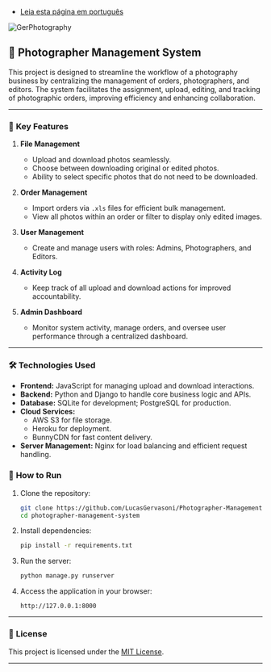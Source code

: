 - [Leia esta página em português](readme.pt.md)


![GerPhotography](https://github.com/user-attachments/assets/e16112a3-2cbc-4070-b17d-d1a813a8618d)



## 📸 Photographer Management System

This project is designed to streamline the workflow of a photography business by centralizing the management of orders, photographers, and editors. The system facilitates the assignment, upload, editing, and tracking of photographic orders, improving efficiency and enhancing collaboration.

---

### 🎯 **Key Features**

1. **File Management**  
   - Upload and download photos seamlessly.
   - Choose between downloading original or edited photos.
   - Ability to select specific photos that do not need to be downloaded.

2. **Order Management**  
   - Import orders via `.xls` files for efficient bulk management.
   - View all photos within an order or filter to display only edited images.

3. **User Management**  
   - Create and manage users with roles: Admins, Photographers, and Editors.

4. **Activity Log**  
   - Keep track of all upload and download actions for improved accountability.

5. **Admin Dashboard**  
   - Monitor system activity, manage orders, and oversee user performance through a centralized dashboard.

---

### 🛠️ **Technologies Used**

- **Frontend:** JavaScript for managing upload and download interactions.
- **Backend:** Python and Django to handle core business logic and APIs.
- **Database:** SQLite for development; PostgreSQL for production.
- **Cloud Services:**  
  - AWS S3 for file storage.  
  - Heroku for deployment.  
  - BunnyCDN for fast content delivery.  
- **Server Management:** Nginx for load balancing and efficient request handling.


### 🚀 **How to Run**

1. Clone the repository:
   ```bash
   git clone https://github.com/LucasGervasoni/Photographer-Management-System.git
   cd photographer-management-system
   ```

2. Install dependencies:
   ```bash
   pip install -r requirements.txt
   ```

3. Run the server:
   ```bash
   python manage.py runserver
   ```

4. Access the application in your browser:
   ```
   http://127.0.0.1:8000
   ```

---


### 📄 **License**

This project is licensed under the [MIT License](LICENSE).  

---


